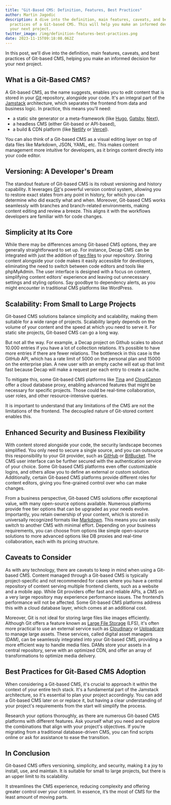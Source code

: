 ```yaml
---
title: "Git-Based CMS: Definition, Features, Best Practices"
author: Martin Jagodic
description: A dive into the definition, main features, caveats, and best
  practices of a Git-based CMS. This will help you make an informed decision for
  your next project.
twitter_image: /img/definition-features-best-practices.png
date: 2023-11-15T09:18:08.062Z
---
```

In this post, we'll dive into the definition, main features, caveats, and best practices of Git-based CMS, helping you make an informed decision for your next project.

## What is a Git-Based CMS?

A Git-based CMS, as the name suggests, enables you to edit content that is stored in your [Git](https://git-scm.com/) repository, alongside your code. It's an integral part of the [Jamstack](https://jamstack.org/what-is-jamstack/) architecture, which separates the frontend from data and business logic. In practice, this means you'll need:

- a static site generator or a meta-framework (like [Hugo](https://gohugo.io/), [Gatsby](https://www.gatsbyjs.com/), [Next](https://nextjs.org/)),
- a headless CMS (either Git-based or API-based),
- a build & CDN platform (like [Netlify](https://www.netlify.com/) or [Vercel](https://vercel.com/)).

You can also think of a Git-based CMS as a visual editing layer on top of data files like Markdown, JSON, YAML, etc. This makes content management more intuitive for developers, as it brings content directly into your code editor.

## Versioning: A Developer's Dream

The standout feature of Git-based CMS is its robust versioning and history capability. It leverages [Git](https://git-scm.com/)'s powerful version control system, allowing you to restore exact states from any point in history, for which you can determine who did exactly what and when. Moreover, Git-based CMS works seamlessly with branches and branch-related environments, making content editing and review a breeze. This aligns it with the workflows developers are familiar with for code changes.

## Simplicity at Its Core

While there may be differences among Git-based CMS options, they are generally straightforward to set up. For instance, Decap CMS can be integrated with just the addition of [two files](https://decapcms.org/docs/add-to-your-site/) to your repository. Storing content alongside your code makes it easily accessible for developers, eliminating the need to switch between code editors and tools like phpMyAdmin. The user interface is designed with a focus on content, simplifying content editors’ experience and leaving out unnecessary settings and styling options. Say goodbye to dependency alerts, as you might encounter in traditional CMS platforms like WordPress.

## Scalability: From Small to Large Projects

Git-based CMS solutions balance simplicity and scalability, making them suitable for a wide range of projects. Scalability largely depends on the volume of your content and the speed at which you need to serve it. For static site projects, Git-based CMS can go a long way. 

But not all the way. For example, a Decap project on Github scales to about 10.000 entries if you have a lot of collection relations. It’s possible to have more entries if there are fewer relations. The bottleneck in this case is the GitHub API, which has a rate limit of 5000 on the personal plan and 15000 on the enterprise plan. A new user with an empty cache will eat up that limit fast because Decap will make a request per each entry to create a cache.

To mitigate this, some Git-based CMS platforms like [Tina](https://tina.io/) and [CloudCanon](https://cloudcannon.com/) offer a cloud database proxy, enabling advanced features that might be necessary for specific projects. Those could be real-time collaboration, user roles, and other resource-intensive queries.

It is important to understand that any limitations of the CMS are not the limitations of the frontend. The decoupled nature of Git-stored content enables this.

## Enhanced Security and Business Flexibility

With content stored alongside your code, the security landscape becomes simplified. You only need to secure a single source, and you can outsource this responsibility to your Git provider, such as [GitHub](https://github.com/) or [BitBucket](https://bitbucket.org/product). The CMS user interface can be further secured with the authentication service of your choice. Some Git-based CMS platforms even offer customizable logins, and others allow you to define an external or custom solution. Additionally, certain Git-based CMS platforms provide different roles for content editors, giving you fine-grained control over who can make changes.

From a business perspective, Git-based CMS solutions offer exceptional value, with many open-source options available. Numerous platforms provide free tier options that can be upgraded as your needs evolve. Importantly, you retain ownership of your content, which is stored in universally recognized formats like [Markdown](https://en.wikipedia.org/wiki/Markdown). This means you can easily switch to another CMS with minimal effort. Depending on your business requirements, you can choose from options like simple open-source solutions to more advanced options like DB proxies and real-time collaboration, each with its pricing structure.

## Caveats to Consider

As with any technology, there are caveats to keep in mind when using a Git-based CMS. Content managed through a Git-based CMS is typically project-specific and not recommended for cases where you have a central repository of content serving multiple frontend clients, such as a website and a mobile app. While Git providers offer fast and reliable APIs, a CMS on a very large repository may experience performance issues. The frontend’s performance will not be affected. Some Git-based CMS platforms address this with a cloud database layer, which comes at an additional cost.

Moreover, Git is not ideal for storing large files like images efficiently. Although Git offers a feature known as [Large File Storage](https://git-lfs.com/) (LFS), it's often more practical to use an external service such as [Cloudinary](https://cloudinary.com/) or [Uploadcare](https://uploadcare.com/) to manage large assets. These services, called digital asset managers (DAM), can be seamlessly integrated into your Git-based CMS, providing a more efficient way to handle media files. DAMs store your assets in a central repository, serve with an optimized CDN, and offer an array of transformations to optimize media delivery.

## Best Practices for Git-Based CMS Adoption

When considering a Git-based CMS, it's crucial to approach it within the context of your entire tech stack. It's a fundamental part of the Jamstack architecture, so it's essential to plan your project accordingly. You can add a Git-based CMS later on or replace it, but having a clear understanding of your project's requirements from the start will simplify the process.

Research your options thoroughly, as there are numerous Git-based CMS platforms with different features. Ask yourself what you need and explore the combinations that align with your project's objectives. If you're migrating from a traditional database-driven CMS, you can find scripts online or ask for assistance to ease the transition.

## In Conclusion

Git-based CMS offers versioning, simplicity, and security, making it a joy to install, use, and maintain. It is suitable for small to large projects, but there is an upper limit to its scalability.

It streamlines the CMS experience, reducing complexity and offering greater control over your content. In essence, it’s the most of CMS for the least amount of moving parts.